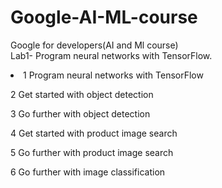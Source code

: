 # Google-AI-ML-course
Google for developers(AI and Ml course) <br>
Lab1- Program neural networks with TensorFlow.
<li> 1 Program neural networks with TensorFlow

2 Get started with object detection

3 Go further with object detection

4 Get started with product image search

5 Go further with product image search

6 Go further with image classification</li>
